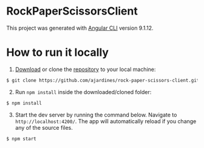 # RockPaperScissorsClient

This project was generated with [Angular CLI](https://github.com/angular/angular-cli) version 9.1.12.

# How to run it locally
1. [Download](https://codeload.github.com/ajardines/rock-paper-scissors-client/zip/refs/heads/master) or clone the [repository](https://github.com/ajardines/rock-paper-scissors-client) to your local machine:
```bash
$ git clone https://github.com/ajardines/rock-paper-scissors-client.git
```

2. Run `npm install` inside the downloaded/cloned folder:
```bash
$ npm install
```

3. Start the dev server by running the command below. Navigate to `http://localhost:4200/`. The app will automatically reload if you change any of the source files.
```bash
$ npm start
```
